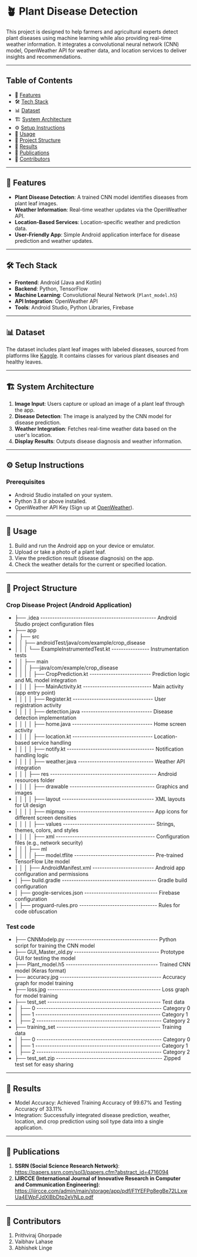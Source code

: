 # 🪴 Plant Disease Detection

This project is designed to help farmers and agricultural experts detect plant diseases using machine learning while also providing real-time weather information. It integrates a convolutional neural network (CNN) model, OpenWeather API for weather data, and location services to deliver insights and recommendations.

---

## Table of Contents
- 🌟 [Features](#features)
- 🛠️ [Tech Stack](#tech-stack)
- 📊 [Dataset](#dataset)
- 🏗️ [System Architecture](#system-architecture)
- ⚙️ [Setup Instructions](#setup-instructions)
- 🚀 [Usage](#usage)
- 📂 [Project Structure](#project-structure)
- 🧪 [Results](#results)
- 📰 [Publications](#publications)
- 👥 [Contributors](#contributors)

---

## 🌟 Features
- **Plant Disease Detection**: A trained CNN model identifies diseases from plant leaf images.
- **Weather Information**: Real-time weather updates via the OpenWeather API.
- **Location-Based Services**: Location-specific weather and prediction data.
- **User-Friendly App**: Simple Android application interface for disease prediction and weather updates.

---

## 🛠️ Tech Stack
- **Frontend**: Android (Java and Kotlin)
- **Backend**: Python, TensorFlow
- **Machine Learning**: Convolutional Neural Network (`Plant_model.h5`)
- **API Integration**: OpenWeather API
- **Tools**: Android Studio, Python Libraries, Firebase

---

## 📊 Dataset
The dataset includes plant leaf images with labeled diseases, sourced from platforms like [Kaggle](https://www.kaggle.com/). It contains classes for various plant diseases and healthy leaves.

---

## 🏗️ System Architecture
1. **Image Input**: Users capture or upload an image of a plant leaf through the app.
2. **Disease Detection**: The image is analyzed by the CNN model for disease prediction.
3. **Weather Integration**: Fetches real-time weather data based on the user's location.
4. **Display Results**: Outputs disease diagnosis and weather information.

---

## ⚙️ Setup Instructions

### Prerequisites
- Android Studio installed on your system.
- Python 3.8 or above installed.
- OpenWeather API Key (Sign up at [OpenWeather](https://openweathermap.org/)).
  
---

## 🚀 Usage
1. Build and run the Android app on your device or emulator.
2. Upload or take a photo of a plant leaf.
3. View the prediction result (disease diagnosis) on the app.
4. Check the weather details for the current or specified location.

---

## 📂 Project Structure

### Crop Disease Project (Android Application)
- ├── .idea ------------------------------------------------- Android Studio project configuration files
- ├── app
- │   ├── src
- │   │   ├── androidTest/java/com/example/crop_disease
- │   │   │   └── ExampleInstrumentedTest.kt ---------------- Instrumentation tests
- │   │   ├── main
- │   │   │   ├──java/com/example/crop_disease
- │   │   │   │   ├── CropPrediction.kt -------------------------- Prediction logic and ML model integration
- │   │   │   │   ├── MainActivity.kt ----------------------------- Main activity (app entry point)
- │   │   │   │   ├── Register.kt ---------------------------------- User registration activity
- │   │   │   │   ├── detection.java ------------------------------ Disease detection implementation
- │   │   │   │   ├── home.java ---------------------------------- Home screen activity
- │   │   │   │   ├── location.kt ---------------------------------- Location-based service handling
- │   │   │   │   ├── notify.kt ------------------------------------- Notification handling logic
- │   │   │   │   ├── weather.java -------------------------------- Weather API integration
- │   │   │   ├── res --------------------------------------------- Android resources folder
- │   │   │   │   ├── drawable ------------------------------------ Graphics and images
- │   │   │   │   ├── layout --------------------------------------- XML layouts for UI design
- │   │   │   │   ├── mipmap ------------------------------------- App icons for different screen densities
- │   │   │   │   ├── values --------------------------------------- Strings, themes, colors, and styles
- │   │   │   │   ├── xml ------------------------------------------ Configuration files (e.g., network security)
- │   │   │   ├── ml
- │   │   │   │   ├── model.tflite ---------------------------------- Pre-trained TensorFlow Lite model
- │   │   │   ├── AndroidManifest.xml -------------------------- Android app configuration and permissions
- │   ├── build.gradle ---------------------------------------- Gradle build configuration
- │   ├── google-services.json ------------------------------- Firebase configuration
- │   ├── proguard-rules.pro --------------------------------- Rules for code obfuscation

### Test code
- ├── CNNModelp.py --------------------------------------- Python script for training the CNN model
- ├── GUI_Master_old.py ------------------------------------ Prototype GUI for testing the model
- ├── Plant_model.h5 --------------------------------------- Trained CNN model (Keras format)
- ├── accuracy.jpg ------------------------------------------- Accuracy graph for model training
- ├── loss.jpg ------------------------------------------------ Loss graph for model training
- ├── test_set ------------------------------------------------ Test data
- │   ├── 0 ----------------------------------------------------- Category 0 
- │   ├── 1 ----------------------------------------------------- Category 1 
- │   ├── 2 ----------------------------------------------------- Category 2 
- ├── training_set -------------------------------------------- Training data
- │   ├── 0 ----------------------------------------------------- Category 0 
- │   ├── 1 ----------------------------------------------------- Category 1 
- │   ├── 2 ----------------------------------------------------- Category 2 
- ├── test_set.zip --------------------------------------------- Zipped test set for easy sharing

---

## 🧪 Results
- Model Accuracy: Achieved Training Accuracy of 99.67% and Testing Accuracy of 33.11%
- Integration: Successfully integrated disease prediction, weather, location, and crop prediction using soil type data into a single application.

---

## 📰 Publications
1. **SSRN (Social Science Research Network)**: https://papers.ssrn.com/sol3/papers.cfm?abstract_id=4716094
2. **IJIRCCE (International Journal of Innovative Research in Computer and Communication Engineering)**: https://ijircce.com/admin/main/storage/app/pdf/F1YEFPg8egBe72LLxwUa4EWpFJdXlBbDtp2eVNLp.pdf

---

## 👥 Contributors
1. Prithviraj Ghorpade
2. Vaibhav Lahase
3. Abhishek Linge

